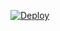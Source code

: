 

[![Deploy](https://www.herokucdn.com/deploy/button.png)](https://dashboard.heroku.com/new?template=)



